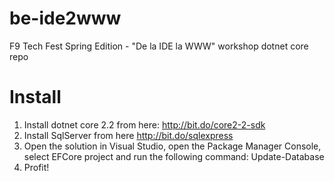 # be-ide2www
F9 Tech Fest Spring Edition - "De la IDE la WWW" workshop dotnet core repo

# Install
1) Install dotnet core 2.2 from here: http://bit.do/core2-2-sdk
2) Install SqlServer from here http://bit.do/sqlexpress
3) Open the solution in Visual Studio, open the Package Manager Console, select EFCore project and run the following command: Update-Database
4) Profit!
